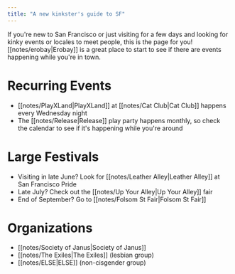 ```yaml
---
title: "A new kinkster's guide to SF"
---
```


If you're new to San Francisco or just visiting for a few days and looking for kinky events or locales to meet people, this is the page for you! [[notes/erobay|Erobay]] is a great place to start to see if there are events happening while you're in town.

# Recurring Events
- [[notes/PlayXLand|PlayXLand]] at [[notes/Cat Club|Cat Club]] happens every Wednesday night
- The [[notes/Release|Release]] play party happens monthly, so check the calendar to see if it's happening while you're around

# Large Festivals
- Visiting in late June? Look for [[notes/Leather Alley|Leather Alley]] at San Francisco Pride
- Late July? Check out the [[notes/Up Your Alley|Up Your Alley]] fair
- End of September? Go to [[notes/Folsom St Fair|Folsom St Fair]]

# Organizations
- [[notes/Society of Janus|Society of Janus]]
- [[notes/The Exiles|The Exiles]] (lesbian group)
- [[notes/ELSE|ELSE]] (non-cisgender group)